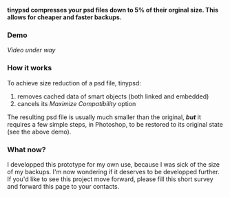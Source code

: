 **tinypsd compresses your psd files down to 5% of their orginal size. This allows for cheaper and faster backups.**

### Demo

*Video under way*

### How it works

To achieve size reduction of a psd file, tinypsd:
1. removes cached data of smart objects (both linked and embedded)
2. cancels its *Maximize Compatibility* option

The resulting psd file is usually much smaller than the original, ***but*** it requires a few simple steps, in Photoshop, to be restored to its original state (see the above demo).

### What now?

I developped this prototype for my own use, because I was sick of the size of my backups. I'm now wondering if it deserves to be developped further. If you'd like to see this project move forward, please fill this short survey and forward this page to your contacts.
